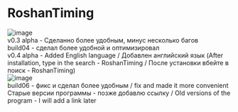 # RoshanTiming
![image](https://user-images.githubusercontent.com/78825842/125985361-5c063a07-74e1-47da-9fb0-b3cc7e0b6c79.png)   
v0.3 alpha - Сделанно более удобным, минус несколько багов  
build04 - сделал более удобной и оптимизировал    
v0.4 alpha - Added English language / Добавлен английский язык  (After installation, type in the search - RoshanTiming / После установки вбейте в поиск - RoshanTiming)  
![image](https://user-images.githubusercontent.com/78825842/125984134-c4c59cec-a797-47fb-922e-de16243e0e8a.png)   
build06 - фикс и сделал более удобным / fix and made it more convenient   
Старые версии программы - позже добавлю ссылку / Old versions of the program - I will add a link later
